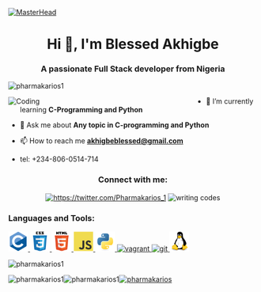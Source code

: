 [![MasterHead](https://mir-s3-cdn-cf.behance.net/project_modules/fs/54b6c068097599.5b50bca476b9b.gif)](https://rishavchanda.io)
<h1 align="center">Hi 👋, I'm Blessed Akhigbe</h1>
<h3 align="center">A passionate Full Stack developer from Nigeria</h3>

<!-- here picture updates -->

<p align="left"> <img src="https://komarev.com/ghpvc/?username=pharmakarios1&label=Profile%20views&color=0e75b6&style=flat" alt="pharmakarios1" /> </p>

<p><img align="left" alt="Coding" width="400" src="https://media0.giphy.com/media/SWoSkN6DxTszqIKEqv/giphy.gif?cid=ecf05e47f73gum2aedvhg4n2sy6b07q4m0m21h42wazwgb6y&rid=giphy.gif&ct=g" /></p>


- 🌱 I’m currently learning **C-Programming and Python**

- 💬 Ask me about **Any topic in C-programming and Python**

- 📫 How to reach me **akhigbeblessed@gmail.com**
-  tel: +234-806-0514-714


<!-- here is the social updates -->
<h3 align="center">Connect with me:</h3>
<p align="center">
<a href="https://twitter.com/Pharmakarios_1" target="blank"><img align="center" src="https://raw.githubusercontent.com/rahuldkjain/github-profile-readme-generator/master/src/images/icons/Social/twitter.svg" alt="https://twitter.com/Pharmakarios_1" height="30" width="40" /></a>


<!-- here is for the tools learnt so far -->
<img alt="writing codes" width='1020' hieght='200' align="center" src="https://media1.giphy.com/media/PI3QGKFN6XZUCMMqJm/giphy.gif?cid=ecf05e47o2ggol62o8sbe63ur5tr90j2vv3z7cs7am4if89k&rid=giphy.gif&ct=g">
<br clear='all'/>

<h3 align="left">Languages and Tools:</h3>
<p align="left"> <a href="https://www.cprogramming.com/" target="_blank" rel="noreferrer"> <img src="https://raw.githubusercontent.com/devicons/devicon/master/icons/c/c-original.svg" alt="c" width="40" height="40"/> </a> <a href="https://www.w3schools.com/css/" target="_blank" rel="noreferrer"> <img src="https://raw.githubusercontent.com/devicons/devicon/master/icons/css3/css3-original-wordmark.svg" alt="css3" width="40" height="40"/> </a> <a href="https://www.w3.org/html/" target="_blank" rel="noreferrer"> <img src="https://raw.githubusercontent.com/devicons/devicon/master/icons/html5/html5-original-wordmark.svg" alt="html5" width="40" height="40"/> </a> <a href="https://developer.mozilla.org/en-US/docs/Web/JavaScript" target="_blank" rel="noreferrer"> <img src="https://raw.githubusercontent.com/devicons/devicon/master/icons/javascript/javascript-original.svg" alt="javascript" width="40" height="40"/> </a> <a href="https://www.python.org" target="_blank" rel="noreferrer"> <img src="https://raw.githubusercontent.com/devicons/devicon/master/icons/python/python-original.svg" alt="python" width="40" height="40"/> </a> <a href="https://www.vagrantup.com/" target="_blank" rel="noreferrer"> <img src="https://www.vectorlogo.zone/logos/vagrantup/vagrantup-icon.svg" alt="vagrant" width="40" height="40"/> </a>
<a href="https://git-scm.com/" target="_blank" rel="noreferrer"> <img src="https://www.vectorlogo.zone/logos/git-scm/git-scm-icon.svg" alt="git" width="40" height="40"/> </a>
<a href="https://www.linux.org/" target="_blank" rel="noreferrer"> <img src="https://raw.githubusercontent.com/devicons/devicon/master/icons/linux/linux-original.svg" alt="linux" width="40" height="40"/> </a></p>


<!-- zone is for the counters/streaks: commits streaks -->
<p>&nbsp;<img align="left" src="https://github-readme-stats.vercel.app/api?username=pharmakarios1&show_icons=true&locale=en" alt="pharmakarios1" /></p>


<p><img align="left" src="https://github-readme-stats.vercel.app/api/top-langs?username=pharmakarios1&show_icons=true&locale=en&layout=compact" alt="pharmakarios1" /></p>


<p><img align="left" src="https://github-readme-streak-stats.herokuapp.com/?user=pharmakarios1&" alt="pharmakarios1" /></p>



<p align="left"> <a href="https://github.com/ryo-ma/github-profile-trophy"><img src="https://github-profile-trophy.vercel.app/?username=pharmakarios1" alt="pharmakarios" /></a> </p>

